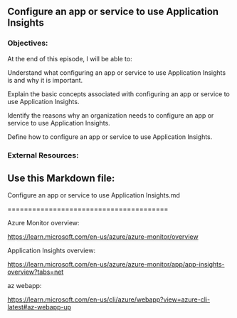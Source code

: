 ## Configure an app or service to use Application Insights


### Objectives:

At the end of this episode, I will be able to:

Understand what configuring an app or service to use Application Insights is and why it is important.

Explain the basic concepts associated with configuring an app or service to use Application Insights.

Identify the reasons why an organization needs to configure an app or service to use Application Insights.

Define how to configure an app or service to use Application Insights.

### External Resources:

## Use this Markdown file:

Configure an app or service to use Application Insights.md

=======================================

Azure Monitor overview:

https://learn.microsoft.com/en-us/azure/azure-monitor/overview


Application Insights overview:

https://learn.microsoft.com/en-us/azure/azure-monitor/app/app-insights-overview?tabs=net


az webapp:

https://learn.microsoft.com/en-us/cli/azure/webapp?view=azure-cli-latest#az-webapp-up
